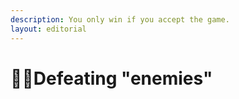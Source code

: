 ```yaml
---
description: You only win if you accept the game.
layout: editorial
---
```


# 🥷🏻Defeating "enemies"

<mark style="color:purple;"></mark>
